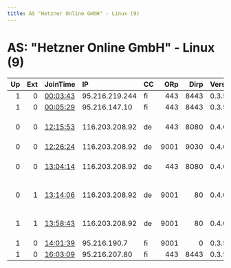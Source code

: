 ```yaml
---
title: AS "Hetzner Online GmbH" - Linux (9)
---
```


# AS: "Hetzner Online GmbH" - Linux (9)

|   Up |   Ext | JoinTime                                                                                            | IP             | CC   |   ORp |   Dirp | Version   | Contact                   | Nickname           |   eFamMembers |
|-----:|------:|:----------------------------------------------------------------------------------------------------|:---------------|:-----|------:|-------:|:----------|:--------------------------|:-------------------|--------------:|
|    1 |     0 | [00:03:43](https://metrics.torproject.org/rs.html#details/0ADBD93637166FF307385BE99439C93F93778897) | 95.216.219.244 | fi   |   443 |   8443 | 0.3.5.8   | None                      | Unnamed            |             1 |
|    1 |     0 | [00:05:29](https://metrics.torproject.org/rs.html#details/1BD275C117753E1629E065A3C3DEB3D2ACC56B1B) | 95.216.147.10  | fi   |   443 |   8443 | 0.3.5.8   | None                      | Unnamed            |             1 |
|    0 |     0 | [12:15:53](https://metrics.torproject.org/rs.html#details/DB95F53395BEADB74368C20A870698F1083A49F4) | 116.203.208.92 | de   |   443 |   8080 | 0.4.0.5   | villongo at gmail dot com | foresto            |             1 |
|    0 |     0 | [12:26:24](https://metrics.torproject.org/rs.html#details/94BC891ECA5037BB8598D2B3E83BE952ADEC1B2B) | 116.203.208.92 | de   |  9001 |   9030 | 0.4.0.5   | None                      | Unnamed            |             1 |
|    0 |     0 | [13:04:14](https://metrics.torproject.org/rs.html#details/FA181E69E71E3D471F8C0328EA2A0177ED51587E) | 116.203.208.92 | de   |   443 |   8080 | 0.4.0.5   | villongo at gmail dot com | foresto            |             1 |
|    0 |     1 | [13:14:06](https://metrics.torproject.org/rs.html#details/2936F5F73DC298A454BCB3BFAF143C585F40B536) | 116.203.208.92 | de   |  9001 |     80 | 0.4.0.5   | villongo at gmail dot com | foresto            |             1 |
|    1 |     1 | [13:58:43](https://metrics.torproject.org/rs.html#details/9A294329ED50071E9A99FD264960F2C2AE863798) | 116.203.208.92 | de   |  9001 |     80 | 0.4.0.5   | villongo at gmail dot com | foresto            |             1 |
|    1 |     0 | [14:01:39](https://metrics.torproject.org/rs.html#details/8AC597DF806EC6964E6BA047C8FDBF47F7D5D35B) | 95.216.190.7   | fi   |  9001 |      0 | 0.3.5.8   | None                      | KleinesZwiebelchen |             1 |
|    1 |     0 | [16:03:09](https://metrics.torproject.org/rs.html#details/EF6EB6FAD4AFA1BEA527D2AC0EC2B6FDAC802971) | 95.216.207.80  | fi   |   443 |   8443 | 0.3.5.8   | None                      | Unnamed            |             1 |
